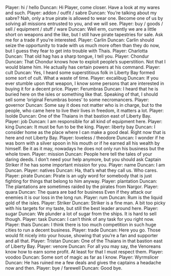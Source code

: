 Player: hi / hello
Duncan: Hi Player, come closer. Have a look at my wares and such.
Player: addon / outfit / sabre
Duncan: You’re talking about my sabre? Nah, only a true pirate is allowed to wear one. Become one of us by solving all missions entrusted to you, and we will see.
Player: buy / goods / sell / equipment / stuff / ware
Duncan: Well erm, currently we are a little short on weapons and the like, but I still have pirate tapestries for sale. <cough> Ask me for a trade if you’re interested.
Player: Carlin
Duncan: Carlin should seize the opportunity to trade with us much more often than they do now, but I guess they fear to get into trouble with Thais.
Player: Charlotta
Duncan: That old hag has a sharp tongue, I tell you.
Player: Chondur
Duncan: That Chondur knows how to exploit people’s superstition. Not that I would blame him. He actually has certain powers at his command.
Player: cult
Duncan: Yes, I heard some superstitious folk in Liberty Bay formed some sort of cult. What a waste of time.
Player: excalibug
Duncan: If you ever stumble upon that weapon, I know some persons that are interested in buying it for a decent price.
Player: Ferumbras
Duncan: I heard that he is buried here on the isles or something like that. Speaking of that, I should sell some ‘original Ferumbras bones’ to some necromancers.
Player: governor
Duncan: Some say it does not matter who is in charge, but to the people, who came here to live their lives in freedom, it matters a lot.
Player: Isolde
Duncan: One of the Thaians in that bastion east of Liberty Bay.
Player: job
Duncan: I am responsible for all kind of equipment here.
Player: king
Duncan: It must be fun to be the king.
Player: liberty bay
Duncan: I consider home as the place where I can make a good deal. Right now that is here and not Liberty Bay.
Player: loveless / theodore
Duncan: I wonder if he was born with a silver spoon in his mouth or if he earned all his wealth by himself. Be it as it may, nowadays he does not only run his business but the whole town.
Player: mission
Duncan: People here tell the tales of your daring deeds. I don’t need your help anymore, but you should ask Captain Striker if he has some important mission for you.
Player: name
Duncan: I am Duncan.
Player: natives
Duncan: Ha, that’s what they call us. Who cares.
Player: pirate
Duncan: Pirate is an ugly word for somebody that is just fighting for things that belong to him anyway.
Player: plantation
Duncan: The plantations are sometimes raided by the pirates from Nargor.
Player: quara
Duncan: The quara are bad for business Even if they attack our enemies it is our loss in the long run.
Player: rum
Duncan: Rum is the liquid gold of the isles.
Player: Striker
Duncan: Striker is a fine man. A bit too picky with his targets for my taste, but still the best leader around here.
Player: sugar
Duncan: We plunder a lot of sugar from the ships. It is hard to sell though.
Player: task
Duncan: I can’t think of any task for you right now.
Player: thais
Duncan: I think there is too much competition in such huge cities to run a decent business.
Player: trade
Duncan: Here you go. Those would fit nicely into your house, showing that you’re a fan and supporter and all that.
Player: Tristan
Duncan: One of the Thaians in that bastion east of Liberty Bay.
Player: venore
Duncan: For all you may say, the Venoreans know how to earn some profit. At least for that I must respect them.
Player: voodoo
Duncan: Some sort of magic as far as I know.
Player: Wyrmslicer
Duncan: He has ruined me a few deals and gives the captains a headache now and then.
Player: bye / farewell
Duncan: Good bye.